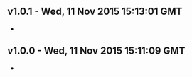v1.0.1 - Wed, 11 Nov 2015 15:13:01 GMT
--------------------------------------

- 


v1.0.0 - Wed, 11 Nov 2015 15:11:09 GMT
--------------------------------------

- 


